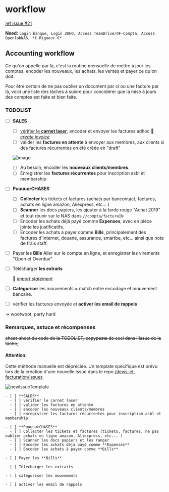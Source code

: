 # workflow

[ref issue \#21](https://github.com/openfab-lab/rtfm/issues/21)

**Need:** `Login banque, Login ZOHO, Access TeamDrive/OF-Compta, Access OpenfabNAS, *€-Rigueur-€*`

## Accounting workflow

Ce qu'on appelle par là, c'est la routine mensuelle de mettre à jour les comptes, encoder les nouveaux, les achats, les ventes et payer ce qu'on doit.

Pour être certain de ne pas oublier un document par ci ou une facture par là, voici une liste des tâches à suivre pour concidérer que la mise à jours des comptes est faite et bien faite.

### TODOLIST

* [ ] **SALES**

  * [ ] [vérifier le **carnet laser**](https://github.com/openfab-lab/rtfm/tree/6a59e9ed584417da711331da37e1d10734853c2c/Tools/Tools_lasersaur_Book.md), encoder et envoyer les factures adhoc 📑 [_create invoice_](zoho_sales.md)
  * [ ] valider les **factures en attente** à envoyer aux membres, aux clients si des factures récurrentes on été créée en "draft"

  ![image](https://user-images.githubusercontent.com/12049360/54280296-6a75e400-4597-11e9-8d99-2055785496ca.png)

  * [ ] Au besoin, encoder les **nouveaux clients/membres**.   
  * [ ] Enregistrer les **factures récurrentes** pour inscription asbl et membership

* [ ] **PuuuuurCHASES**
  * [ ] **Collecter** les tickets et factures \(achats par bancontact, factures, achats en ligne amazon, Aliexpress, etc... \)
  * [ ] **Scanner** les docs papiers, les ajouter à la farde rouge "Achat 2019" et tout réunir sur le NAS dans `//compta/factureIN`
  * [ ] Encoder les achats déjà payé comme **Expenses**, avec en pièce jointe les justificatifs.
  * [ ] Encoder les achats à payer comme **Bills**, principalement des factures d'internet, douane, assurance, smartbe, etc... ainsi que note de frais staff.
* [ ] Payer les **Bills** Aller sur le compte en ligne, et enregistrer les virements "Open et Overdue"
* [ ] Télécharger **les extraits**   

  📑 [_import statement_](zoho_statement.md)

* [ ] **Catégoriser** les mouvements = match entre encodage et mouvement bancaire.
* [ ] vérifier les factures envoyée et **activer les email de rappels**

-&gt; wootwoot, party hard

### Remarques, astuce et récompenses

~~cheat-sheet du code de la TODOLIST, copypasta de ceci dans l'issue de la tâche,~~

#### Attention:

Cette méthode manuelle est dépréciée. Un template spécifique est prévu lors de la création d'une nouvelle issue dans le repo [/devis-et-facturation/issues](https://github.com/openfab-lab/devis-et-facturation/issues)

![newIssueTemplate](https://user-images.githubusercontent.com/12049360/67000753-b3b38680-f0d8-11e9-8b6d-15e30a35e881.png)

```text
- [ ] **SALES**
  - [ ] vérifier le carnet laser
  - [ ] valider les factures en attente
  - [ ] encoder les nouveaux clients/membres   
  - [ ] enregistrer les factures récurrentes pour inscription asbl et membership

- [ ] **PuuuuurCHASES**
  - [ ] Collecter les tickets et factures (tickets, factures, ne pas oublier achats en ligne amazon, Aliexpress, etc... )
  - [ ] Scanner les docs papiers et les ranger
  - [ ] Encoder les achats déjà payé comme **Expenses**
  - [ ] Encoder les achats à payer comme **Bills**

- [ ] Payer les **Bills**  

- [ ] Télécharger les extraits  

- [ ] catégoriser les mouvements

- [ ] activer les email de rappels
```

